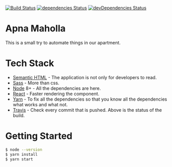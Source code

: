 [![Build Status](https://travis-ci.org/apna-mohalla/asiyana.svg?branch=master)](https://travis-ci.org/apna-mohalla/asiyana) [![dependencies Status](https://david-dm.org/apna-mohalla/asiyana/status.svg)](https://david-dm.org/apna-mohalla/asiyana) [![devDependencies Status](https://david-dm.org/apna-mohalla/asiyana/dev-status.svg)](https://david-dm.org/apna-mohalla/asiyana?type=dev)

# Apna Maholla
This is a small try to automate things in our apartment.

# Tech Stack
* [Semantic HTML]() - The application is not only for developers to read.
* [Sass](https://sass-lang.com/) - More than css.
* [Node](nodejs.org) 8+ - All the dependencies are here.
* [React](https://reactjs.org/) - Faster rendering the component.
* [Yarn](https://yarnpkg.com/en/) - To fix all the dependencies so that you know all the dependencies what works and what not.
* [Travis](https://travis-ci.org/) - Check every commit that is pushed. Above is the status of the build.

# Getting Started
```sh
$ node --version
$ yarn install
$ yarn start
```
